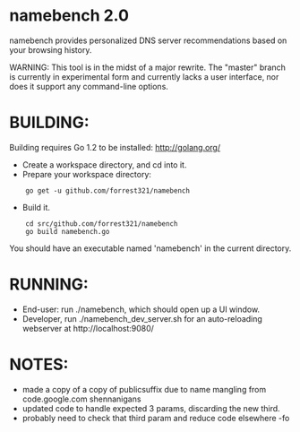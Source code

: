 namebench 2.0
=============
namebench provides personalized DNS server recommendations based on your
browsing history.

WARNING: This tool is in the midst of a major rewrite. The "master" branch is currently in experimental
form and currently lacks a user interface, nor does it support any command-line options.

BUILDING:
=========
Building requires Go 1.2 to be installed: http://golang.org/

* Create a workspace directory, and cd into it.
* Prepare your workspace directory:

```
    go get -u github.com/forrest321/namebench
```

* Build it.

```
    cd src/github.com/forrest321/namebench
    go build namebench.go
```

You should have an executable named 'namebench' in the current directory.


RUNNING:
========
* End-user: run ./namebench, which should open up a UI window.
* Developer, run ./namebench_dev_server.sh for an auto-reloading webserver at http://localhost:9080/

NOTES:
========
* made a copy of a copy of publicsuffix due to name mangling from code.google.com shennanigans
* updated code to handle expected 3 params, discarding the new third. 
* probably need to check that third param and reduce code elsewhere -fo

